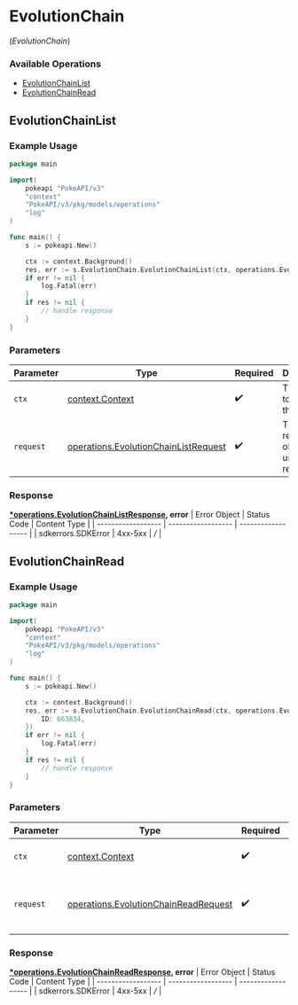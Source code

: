 # EvolutionChain
(*EvolutionChain*)

### Available Operations

* [EvolutionChainList](#evolutionchainlist)
* [EvolutionChainRead](#evolutionchainread)

## EvolutionChainList

### Example Usage

```go
package main

import(
	pokeapi "PokeAPI/v3"
	"context"
	"PokeAPI/v3/pkg/models/operations"
	"log"
)

func main() {
    s := pokeapi.New()

    ctx := context.Background()
    res, err := s.EvolutionChain.EvolutionChainList(ctx, operations.EvolutionChainListRequest{})
    if err != nil {
        log.Fatal(err)
    }
    if res != nil {
        // handle response
    }
}
```

### Parameters

| Parameter                                                                                        | Type                                                                                             | Required                                                                                         | Description                                                                                      |
| ------------------------------------------------------------------------------------------------ | ------------------------------------------------------------------------------------------------ | ------------------------------------------------------------------------------------------------ | ------------------------------------------------------------------------------------------------ |
| `ctx`                                                                                            | [context.Context](https://pkg.go.dev/context#Context)                                            | :heavy_check_mark:                                                                               | The context to use for the request.                                                              |
| `request`                                                                                        | [operations.EvolutionChainListRequest](../../pkg/models/operations/evolutionchainlistrequest.md) | :heavy_check_mark:                                                                               | The request object to use for the request.                                                       |


### Response

**[*operations.EvolutionChainListResponse](../../pkg/models/operations/evolutionchainlistresponse.md), error**
| Error Object       | Status Code        | Content Type       |
| ------------------ | ------------------ | ------------------ |
| sdkerrors.SDKError | 4xx-5xx            | */*                |

## EvolutionChainRead

### Example Usage

```go
package main

import(
	pokeapi "PokeAPI/v3"
	"context"
	"PokeAPI/v3/pkg/models/operations"
	"log"
)

func main() {
    s := pokeapi.New()

    ctx := context.Background()
    res, err := s.EvolutionChain.EvolutionChainRead(ctx, operations.EvolutionChainReadRequest{
        ID: 663834,
    })
    if err != nil {
        log.Fatal(err)
    }
    if res != nil {
        // handle response
    }
}
```

### Parameters

| Parameter                                                                                        | Type                                                                                             | Required                                                                                         | Description                                                                                      |
| ------------------------------------------------------------------------------------------------ | ------------------------------------------------------------------------------------------------ | ------------------------------------------------------------------------------------------------ | ------------------------------------------------------------------------------------------------ |
| `ctx`                                                                                            | [context.Context](https://pkg.go.dev/context#Context)                                            | :heavy_check_mark:                                                                               | The context to use for the request.                                                              |
| `request`                                                                                        | [operations.EvolutionChainReadRequest](../../pkg/models/operations/evolutionchainreadrequest.md) | :heavy_check_mark:                                                                               | The request object to use for the request.                                                       |


### Response

**[*operations.EvolutionChainReadResponse](../../pkg/models/operations/evolutionchainreadresponse.md), error**
| Error Object       | Status Code        | Content Type       |
| ------------------ | ------------------ | ------------------ |
| sdkerrors.SDKError | 4xx-5xx            | */*                |
